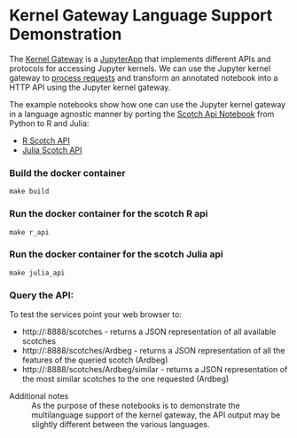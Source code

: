 # Kernel Gateway Language Support Demonstration

The [Kernel Gateway](https://github.com/jupyter-incubator/kernel_gateway) is a
[JupyterApp](https://github.com/jupyter/jupyter_core/blob/master/jupyter_core/application.py) that
implements different APIs and protocols for accessing Jupyter kernels.  We can use the Jupyter kernel gateway to
[process requests](https://github.com/jupyter-incubator/kernel_gateway#processing-requests) and transform an
 annotated notebook into a HTTP API using the Jupyter kernel gateway.

The example notebooks show how one can use the Jupyter kernel gateway in a language agnostic manner by porting the
[Scotch Api Notebook](https://github.com/jupyter-incubator/kernel_gateway/blob/master/etc/api_examples/scotch_api.ipynb)
from Python to R and Julia:

* [R Scotch API](notebooks/scotch_api_r.ipynb)
* [Julia Scotch API](notebooks/scotch_api_julia.ipynb)

### Build the docker container
```
make build
```

### Run the docker container for the scotch R api
```
make r_api
```

### Run the docker container for the scotch Julia api
```
make julia_api
```

### Query the API:
To test the services point your web browser to:

* http://:8888/scotches - returns a JSON representation of all available scotches
* http://:8888/scotches/Ardbeg - returns a JSON representation of all the features of the queried scotch (Ardbeg)
* http://:8888/scotches/Ardbeg/similar - returns a JSON representation of the most similar scotches to the one requested
(Ardbeg)

<dl>
  <dt>Additional notes</dt>
  <dd>As the purpose of these notebooks is to demonstrate the multilanguage support of the kernel gateway,
  the API output may be slightly different between the various languages.</dd>
 </dl>
